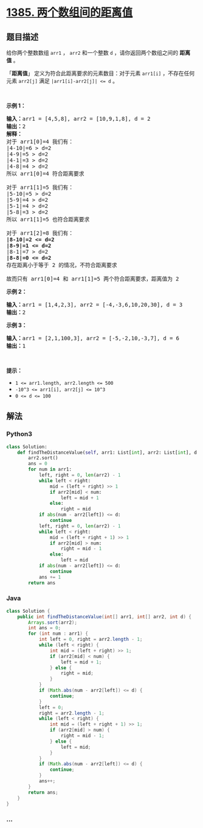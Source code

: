 # [1385. 两个数组间的距离值](https://leetcode-cn.com/problems/find-the-distance-value-between-two-arrays)



## 题目描述

<!-- 这里写题目描述 -->

<p>给你两个整数数组&nbsp;<code>arr1</code>&nbsp;，&nbsp;<code>arr2</code>&nbsp;和一个整数&nbsp;<code>d</code>&nbsp;，请你返回两个数组之间的&nbsp;<strong>距离值</strong>&nbsp;。</p>

<p>「<strong>距离值</strong>」<strong>&nbsp;</strong>定义为符合此距离要求的元素数目：对于元素&nbsp;<code>arr1[i]</code>&nbsp;，不存在任何元素&nbsp;<code>arr2[j]</code>&nbsp;满足 <code>|arr1[i]-arr2[j]| &lt;= d</code> 。</p>

<p>&nbsp;</p>

<p><strong>示例 1：</strong></p>

<pre><strong>输入：</strong>arr1 = [4,5,8], arr2 = [10,9,1,8], d = 2
<strong>输出：</strong>2
<strong>解释：</strong>
对于 arr1[0]=4 我们有：
|4-10|=6 &gt; d=2 
|4-9|=5 &gt; d=2 
|4-1|=3 &gt; d=2 
|4-8|=4 &gt; d=2 
所以 arr1[0]=4 符合距离要求

对于 arr1[1]=5 我们有：
|5-10|=5 &gt; d=2 
|5-9|=4 &gt; d=2 
|5-1|=4 &gt; d=2 
|5-8|=3 &gt; d=2
所以 arr1[1]=5 也符合距离要求

对于 arr1[2]=8 我们有：
<strong>|8-10|=2 &lt;= d=2</strong>
<strong>|8-9|=1 &lt;= d=2</strong>
|8-1|=7 &gt; d=2
<strong>|8-8|=0 &lt;= d=2</strong>
存在距离小于等于 2 的情况，不符合距离要求 

故而只有 arr1[0]=4 和 arr1[1]=5 两个符合距离要求，距离值为 2</pre>

<p><strong>示例 2：</strong></p>

<pre><strong>输入：</strong>arr1 = [1,4,2,3], arr2 = [-4,-3,6,10,20,30], d = 3
<strong>输出：</strong>2
</pre>

<p><strong>示例 3：</strong></p>

<pre><strong>输入：</strong>arr1 = [2,1,100,3], arr2 = [-5,-2,10,-3,7], d = 6
<strong>输出：</strong>1
</pre>

<p>&nbsp;</p>

<p><strong>提示：</strong></p>

<ul>
	<li><code>1 &lt;= arr1.length, arr2.length &lt;= 500</code></li>
	<li><code>-10^3 &lt;= arr1[i], arr2[j] &lt;= 10^3</code></li>
	<li><code>0 &lt;= d &lt;= 100</code></li>
</ul>


## 解法

<!-- 这里可写通用的实现逻辑 -->

<!-- tabs:start -->

### **Python3**

<!-- 这里可写当前语言的特殊实现逻辑 -->

```python
class Solution:
    def findTheDistanceValue(self, arr1: List[int], arr2: List[int], d: int) -> int:
        arr2.sort()
        ans = 0
        for num in arr1:
            left, right = 0, len(arr2) - 1
            while left < right:
                mid = (left + right) >> 1
                if arr2[mid] < num:
                    left = mid + 1
                else:
                    right = mid
            if abs(num - arr2[left]) <= d:
                continue
            left, right = 0, len(arr2) - 1
            while left < right:
                mid = (left + right + 1) >> 1
                if arr2[mid] > num:
                    right = mid - 1
                else:
                    left = mid
            if abs(num - arr2[left]) <= d:
                continue
            ans += 1
        return ans
```

### **Java**

<!-- 这里可写当前语言的特殊实现逻辑 -->

```java
class Solution {
    public int findTheDistanceValue(int[] arr1, int[] arr2, int d) {
        Arrays.sort(arr2);
        int ans = 0;
        for (int num : arr1) {
            int left = 0, right = arr2.length - 1;
            while (left < right) {
                int mid = (left + right) >> 1;
                if (arr2[mid] < num) {
                    left = mid + 1;
                } else {
                    right = mid;
                }
            }
            if (Math.abs(num - arr2[left]) <= d) {
                continue;
            }
            left = 0;
            right = arr2.length - 1;
            while (left < right) {
                int mid = (left + right + 1) >> 1;
                if (arr2[mid] > num) {
                    right = mid - 1;
                } else {
                    left = mid;
                }
            }
            if (Math.abs(num - arr2[left]) <= d) {
                continue;
            }
            ans++;
        }
        return ans;
    }
}
```

### **...**

```

```

<!-- tabs:end -->
